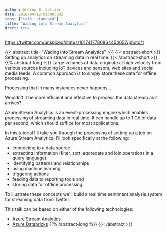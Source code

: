```yaml
---
author: Andrew B. Collier
date: 2018-04-12T01:00:00Z
tags: ["talk: standard"]
title: "Wading into Stream Analytics"
draft: true
---
```



https://twitter.com/unspiced/status/1017417780864454657/photo/1















{{< abstract title="Wading into Stream Analytics" >}}
	{{< abstract-short >}}
Setting up analytics on streaming data in real time.
	{{< /abstract-short >}}
	{{% abstract-long %}}
Large volumes of data originate at high velocity from various sources including IoT devices and sensors, web sites and social media feeds. A common approach is to simply store these data for offline processing.

Processing that in many instances never happens...

Wouldn't it be more efficient and effective to process the data stream as it arrives?

Azure Stream Analytics is an event-processing engine which enables processing of streaming data in real time. It can handle up to 1 Gb of data per second, which should suffice for most applications.

In this tutorial I'll take you through the processing of setting up a job on Azure Stream Analytics. I'll look specifically at the following:

- connecting to a data source
- extracting information (filter, sort, aggregate and join operations in a query language)
- identifying patterns and relationships
- using machine learning
- triggering actions
- feeding data to reporting tools and
- storing data for offline processing.

To illustrate these concepts we'll build a real time sentiment analysis system for streaming data from Twitter.

This talk can be based on either of the following technologies:

- [Azure Stream Analytics](https://azure.microsoft.com/en-us/services/stream-analytics/)
- [Azure Databricks](https://databricks.com/product/azure)
	{{% /abstract-long %}}
{{< /abstract >}}
